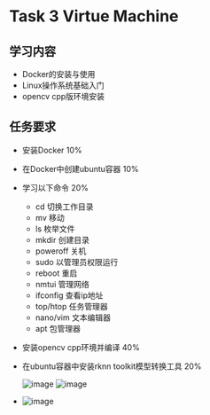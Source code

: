 # Task 3 Virtue Machine
## 学习内容
 - Docker的安装与使用
 - Linux操作系统基础入门
 - opencv cpp版环境安装
## 任务要求
 - 安装Docker 10%
 - 在Docker中创建ubuntu容器 10%
 - 学习以下命令 20%
    - cd 切换工作目录
    - mv 移动
    - ls 枚举文件
    - mkdir 创建目录
    - poweroff 关机
    - sudo 以管理员权限运行
    - reboot 重启
    - nmtui 管理网络
    - ifconfig 查看ip地址
    - top/htop 任务管理器
    - nano/vim 文本编辑器
    - apt 包管理器
 - 安装opencv cpp环境并编译 40%
 - 在ubuntu容器中安装rknn toolkit模型转换工具 20%

   ![image](https://github.com/user-attachments/assets/9d06c84e-9e78-4ba5-8951-021bc2c5b2b5)
   ![image](https://github.com/user-attachments/assets/fbd5226e-21f0-480e-a50a-ea5b7444ab17)

 - ![image](https://github.com/user-attachments/assets/3df1be3d-f20b-41a6-a651-75bf8ec60003)
